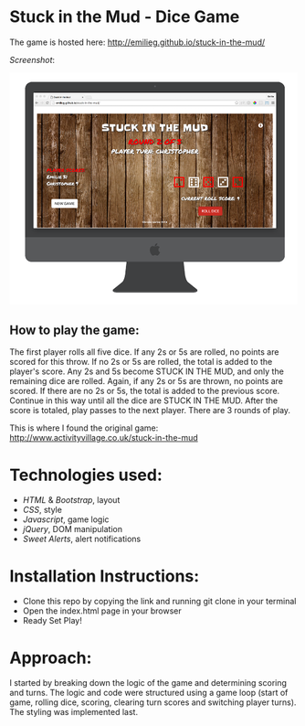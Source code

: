 # Stuck in the Mud - Dice Game 

The game is hosted here: http://emilieg.github.io/stuck-in-the-mud/ 

*Screenshot*:
  
![Alt](mud-in-screen.png "Stuck in the Mud")

## How to play the game:

The first player rolls all five dice. If any 2s or 5s are rolled, no points are scored for this throw.
If no 2s or 5s are rolled, the total is added to the player's score. 
Any 2s and 5s become STUCK IN THE MUD, and only the remaining dice are rolled. 
Again, if any 2s or 5s are thrown, no points are scored. If there are no 2s or 5s, the total is added to the previous score.
Continue in this way until all the dice are STUCK IN THE MUD. 
After the score is totaled, play passes to the next player.
There are 3 rounds of play.

This is where I found the original game: http://www.activityvillage.co.uk/stuck-in-the-mud

# Technologies used:
* *HTML* & *Bootstrap*, layout
* *CSS*, style
* *Javascript*, game logic 
* *jQuery*, DOM manipulation
* *Sweet Alerts*, alert notifications 

# Installation Instructions:
* Clone this repo by copying the link and running git clone in your terminal
* Open the index.html page in your browser
* Ready Set Play! 

# Approach: 
I started by breaking down the logic of the game and determining scoring and turns. The logic and code were structured using a game loop (start of game, rolling dice, scoring, clearing turn scores and switching player turns). The styling was implemented last. 

